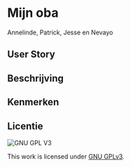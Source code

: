 # Mijn oba
Annelinde, Patrick, Jesse en Nevayo

## User Story


## Beschrijving


## Kenmerken


## Licentie

![GNU GPL V3](https://www.gnu.org/graphics/gplv3-127x51.png)

This work is licensed under [GNU GPLv3](./LICENSE).
